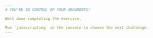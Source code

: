 ```yaml
---
# YOU'RE IN CONTROL OF YOUR ARGUMENTS!

Well done completing the exercise.

Run `javascripting` in the console to choose the next challenge.
---
```

